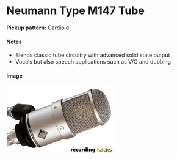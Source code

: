 # Neumann Type M147 Tube

**Pickup pattern:** Cardioid

#### Notes
- Blends classic tube circuitry with advanced solid state output
- Vocals but also speech applications such as V/O and dubbing

#### Image
![](../images/neumann%20type%20m147%20tube.jpg)